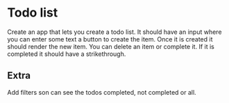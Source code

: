 # Todo list

Create an app that lets you create a todo list. It should have an input where you can enter some text a button to create the item. Once it is created it should render the new item. You can delete an item or complete it. If it is completed it should have a strikethrough.

## Extra

Add filters son can see the todos completed, not completed or all.
